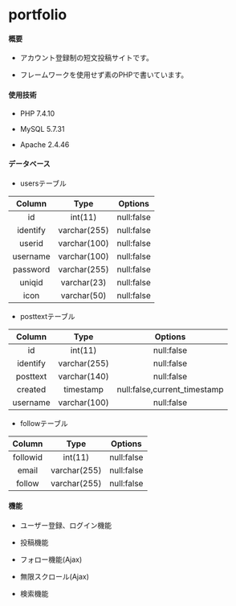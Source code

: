 # portfolio

#### 概要

* アカウント登録制の短文投稿サイトです。

* フレームワークを使用せず素のPHPで書いています。

#### 使用技術

* PHP 7.4.10

* MySQL 5.7.31

* Apache 2.4.46

#### データベース

* usersテーブル 

|Column|Type|Options|
| :---: | :---: | :---: |
|id|int(11)|null:false|
|identify|varchar(255)|null:false|
|userid|varchar(100)|null:false|
|username|varchar(100)|null:false|
|password|varchar(255)|null:false|
|uniqid|varchar(23)|null:false|
|icon|varchar(50)|null:false|

* posttextテーブル

|Column|Type|Options|
| :---: | :---: | :---: |
|id|int(11)|null:false|
|identify|varchar(255)|null:false|
|posttext|varchar(140)|null:false|
|created|timestamp|null:false,current_timestamp|
|username|varchar(100)|null:false|

* followテーブル

|Column|Type|Options|
| :---: | :---: | :---: |
|followid|int(11)|null:false|
|email|varchar(255)|null:false|
|follow|varchar(255)|null:false|


#### 機能

* ユーザー登録、ログイン機能

* 投稿機能

* フォロー機能(Ajax)

* 無限スクロール(Ajax)

* 検索機能
